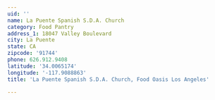```yaml
---
uid: ''
name: La Puente Spanish S.D.A. Church
category: Food Pantry
address_1: 18047 Valley Boulevard
city: La Puente
state: CA
zipcode: '91744'
phone: 626.912.9408
latitude: '34.0065174'
longitude: '-117.9088863'
title: 'La Puente Spanish S.D.A. Church, Food Oasis Los Angeles'

---
```


